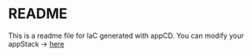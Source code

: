 # README
This is a readme file for IaC generated with appCD.
You can modify your appStack -> [here](http://cloud.stackgen.com/appstacks/89512dfc-f5c9-4c8e-8c32-5347367bf7b3)

